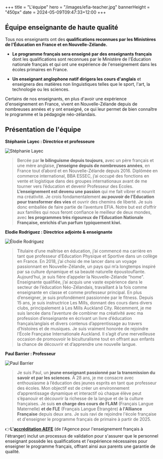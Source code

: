 +++
title = "L'équipe"
hero = "/images/efia-teacher.jpg"
bannerHeight = "450px"
date = 2024-05-09T09:47:33+12:00
+++

## Équipe enseignante de haute qualité

Tous nos enseignants ont des **qualifications reconnues par les Ministères de l'Éducation en France et en Nouvelle-Zélande.**

- **Le programme français sera enseigné par des enseignants français** dont les qualifications sont reconnues par le Ministère de l'Éducation nationale français et qui ont une expérience de l'enseignement dans les écoles primaires en France.

- **Un enseignant anglophone natif dirigera les cours d'anglais** et enseignera des matières non linguistiques telles que le sport, l'art, la technologie ou les sciences.

Certains de nos enseignants, en plus d'avoir une expérience d'enseignement en France, vivent en Nouvelle-Zélande depuis de nombreuses années et y ont enseigné, ce qui leur permet de bien connaître le programme et la pédagogie néo-zélandais.

## Présentation de l'équipe

**Stéphanie Layec : Directrice et professeure**

![Stéphanie Layec](/images/Stephanie-Layec.jpg "Stéphanie Layec")

> Bercée par **le bilinguisme depuis toujours**, avec un père français et une mère anglaise, **j’enseigne depuis de nombreuses années**, en France tout d’abord et en Nouvelle-Zélande depuis 2016.
> Diplômée en commerce international, BBA ESSEC, j’ai occupé des fonctions en vente et logistique dans des groupes internationaux avant de me tourner vers l’éducation et devenir Professeur des Ecoles. **L’enseignement est devenu une passion** qui me fait vibrer et nourrit ma créativité.
> Je crois fondamentalement **au pouvoir de l’Education pour transformer des vies** et ouvrir des chemins de liberté. Je suis donc emballée de faire partie de l’aventure EFIA. Notre but est d’offrir aux familles qui nous feront confiance le meilleur de deux mondes, avec **les programmes très rigoureux de l’Education Nationale Française, enrichis d’un parfum typiquement kiwi.**

**Elodie Rodriguez : Directrice adjointe & enseignante**

![Élodie Rodriguez](/images/Elodie-Rodriguez.jpg "Élodie Rodriguez")

> Titulaire d’une maîtrise en éducation, j’ai commencé ma carrière en tant que professeur d’Education Physique et Sportive dans un collège en France. En 2018, j’ai choisi de me lancer dans un voyage passionnant en Nouvelle-Zélande, un pays qui m’a longtemps inspiré par sa culture dynamique et sa beauté naturelle époustouflante. Aujourd’hui, je suis fière d’appeler la Nouvelle-Zélande "home".
> Enseignante qualifiée, j’ai acquis une vaste expérience dans le secteur de l’éducation Néo-Zélandais, travaillant à la fois comme enseignante en classe et comme professeur principal. En plus d’enseigner, je suis profondément passionnée par le fitness. Depuis 15 ans, je suis instructrice Les Mills, donnant des cours dans divers clubs, principalement à Les Mills Auckland City. Récemment, je me suis lancée dans l’aventure de combiner ma créativité avec ma profession d’enseignante en écrivant un livre d’éducation français/anglais et divers contenus d’apprentissage au travers d’histoires et de musiques.
> Je suis vraiment honorée de rejoindre l’École Française Internationale Auckland. Il s’agit d’une merveilleuse occasion de promouvoir le biculturalisme tout en offrant aux enfants la chance de découvrir et d’apprendre une nouvelle langue.

**Paul Barrier : Professeur**

![Paul Barrier](/images/Paul-Barrier.jpg "Paul Barrier")

> Je suis Paul, un **jeune enseignant passionné par la transmission du savoir et par les sciences**.
> À 28 ans, je me consacre avec enthousiasme à l’éducation des jeunes esprits en tant que professeur des écoles. Mon objectif est de créer un environnement d’apprentissage dynamique et interactif où chaque élève peut s’épanouir et découvrir la richesse de la langue et de la culture françaises.
> Je suis **en charge des cours de FLAM** (Français Langue Maternelle) **et de FLE** (Français Langue Étrangère) **à l'Alliance Française** depuis deux ans. Je suis ravi de rejoindre l'école française et d'enseigner le programme français de primaire à partir de 2025.

👉**L'[accréditation AEFE](/learning/aefe)** (de l'Agence pour l'enseignement français à l'étranger) inclut un processus de validation pour s'assurer que le personnel enseignant possède les qualifications et l'expérience nécessaires pour enseigner le programme français, offrant ainsi aux parents une garantie de qualité.
